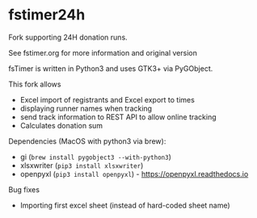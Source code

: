 fstimer24h
==========

Fork supporting 24H donation runs.

See fstimer.org for more information and original version

fsTimer is written in Python3 and uses GTK3+ via PyGObject.

This fork allows 

* Excel import of registrants and Excel export to times
* displaying runner names when tracking
* send track information to REST API to allow online tracking
* Calculates donation sum

Dependencies (MacOS with python3 via brew):
* gi (``brew install pygobject3 --with-python3``)
* xlsxwriter (``pip3 install xlsxwriter``)
* openpyxl (``pip3 install openpyxl``) - https://openpyxl.readthedocs.io

Bug fixes
* Importing first excel sheet (instead of hard-coded sheet name)